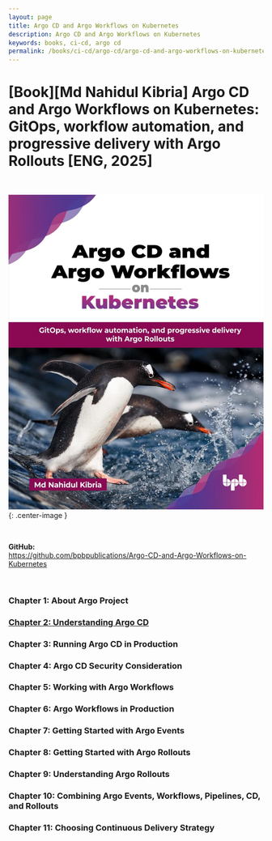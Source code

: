 ```yaml
---
layout: page
title: Argo CD and Argo Workflows on Kubernetes
description: Argo CD and Argo Workflows on Kubernetes
keywords: books, ci-cd, argo cd
permalink: /books/ci-cd/argo-cd/argo-cd-and-argo-workflows-on-kubernetes/
---
```


# [Book][Md Nahidul Kibria] Argo CD and Argo Workflows on Kubernetes: GitOps, workflow automation, and progressive delivery with Argo Rollouts [ENG, 2025]

<br/>

![Argo CD and Argo Workflows on Kubernetes: GitOps, workflow automation, and progressive delivery with Argo Rollouts ](/img/books/covers/argo-cd-and-argo-workflows-on-kubernetes.jpg 'Argo CD and Argo Workflows on Kubernetes: GitOps, workflow automation, and progressive delivery with Argo Rollouts '){: .center-image }

<br/>

**GitHub:**  
https://github.com/bpbpublications/Argo-CD-and-Argo-Workflows-on-Kubernetes

<br/>

### Chapter 1: About Argo Project

### [Chapter 2: Understanding Argo CD](/books/ci-cd/argo-cd/argo-cd-and-argo-workflows-on-kubernetes/understanding-argo-cd/)

### Chapter 3: Running Argo CD in Production

### Chapter 4: Argo CD Security Consideration

### Chapter 5: Working with Argo Workflows

### Chapter 6: Argo Workflows in Production

### Chapter 7: Getting Started with Argo Events

### Chapter 8: Getting Started with Argo Rollouts

### Chapter 9: Understanding Argo Rollouts

### Chapter 10: Combining Argo Events, Workflows, Pipelines, CD, and Rollouts

### Chapter 11: Choosing Continuous Delivery Strategy
